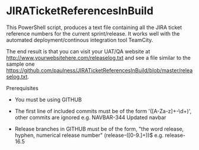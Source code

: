 # JIRATicketReferencesInBuild
This PowerShell script, produces a text file containing all the JIRA ticket reference numbers for the current sprint/release. It works well with the automated deployment/continous integration tool TeamCity.

The end result is that you can visit your UAT/QA website at http://www.yourwebsitehere.com/releaselog.txt and see a file similar to the sample one https://github.com/paulness/JIRATicketReferencesInBuild/blob/master/releaselog.txt.

Prerequisites

- You must be using GITHUB

- The first line of included commits must be of the form '([A-Za-z]+\-\d+)', other commits are ignored
  e.g.
  NAVBAR-344
  Updated navbar

- Release branches in GITHUB must be of the form, "the word release, hyphen, numerical release number" (release\-([0-9\.]+))$
  e.g.
  release-16.5
